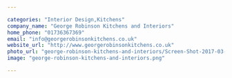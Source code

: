 ```yaml
---

categories: "Interior Design,Kitchens"
company_name: "George Robinson Kitchens and Interiors"
home_phone: "01736367369"
email: "info@georgerobinsonkitchens.co.uk"
website_url: "http://www.georgerobinsonkitchens.co.uk"
photo_url: "george-robinson-kitchens-and-interiors/Screen-Shot-2017-03-21-at-16.55.26.png.png"
image: "george-robinson-kitchens-and-interiors.png"

---
```

